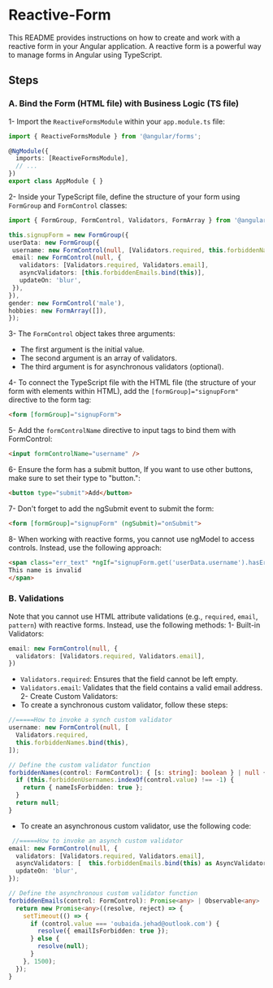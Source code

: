 # Reactive-Form

This README provides instructions on how to create and work with a reactive form in your Angular application. A reactive form is a powerful way to manage forms in Angular using TypeScript.

## Steps

### A. Bind the Form (HTML file) with Business Logic (TS file)

1- Import the `ReactiveFormsModule` within your `app.module.ts` file:

   ```typescript
   import { ReactiveFormsModule } from '@angular/forms';
   
   @NgModule({
     imports: [ReactiveFormsModule],
     // ...
   })
   export class AppModule { }
  ```
2- Inside your TypeScript file, define the structure of your form using `FormGroup` and `FormControl` classes:
   ```typescript
import { FormGroup, FormControl, Validators, FormArray } from '@angular/forms';

this.signupForm = new FormGroup({
  userData: new FormGroup({
    username: new FormControl(null, [Validators.required, this.forbiddenNames.bind(this)]),
    email: new FormControl(null, {
      validators: [Validators.required, Validators.email],
      asyncValidators: [this.forbiddenEmails.bind(this)],
      updateOn: 'blur',
    }),
  }),
  gender: new FormControl('male'),
  hobbies: new FormArray([]),
});

  ```
3- The `FormControl` object takes three arguments:

  - The first argument is the initial value.
  - The second argument is an array of validators.
  - The third argument is for asynchronous validators (optional).

4- To connect the TypeScript file with the HTML file (the structure of your form with elements within HTML), add the `[formGroup]="signupForm"` directive to the form tag:
   ```html
<form [formGroup]="signupForm">
  ```
5- Add the `formControlName` directive to input tags to bind them with FormControl:
   ```html
<input formControlName="username" />
  ```
6- Ensure the form has a submit button, If you want to use other buttons, make sure to set their type to "button.":
   ```html
<button type="submit">Add</button>
  ```

7- Don't forget to add the ngSubmit event to submit the form:
   ```html
<form [formGroup]="signupForm" (ngSubmit)="onSubmit">
  ```
8- When working with reactive forms, you cannot use ngModel to access controls. Instead, use the following approach:
   ```html
<span class="err_text" *ngIf="signupForm.get('userData.username').hasError('nameIsForbidden')">
  This name is invalid
</span>

  ```
### B. Validations
Note that you cannot use HTML attribute validations (e.g., `required`, `email`, `pattern`) with reactive forms. Instead, use the following methods:
1- Built-in Validators:
```typescript
email: new FormControl(null, {
  validators: [Validators.required, Validators.email],
})
```
  - `Validators.required`: Ensures that the field cannot be left empty.
  - `Validators.email`: Validates that the field contains a valid email address.
2- Create Custom Validators:
- To create a synchronous custom validator, follow these steps:
```typescript
//=====How to invoke a synch custom validator
username: new FormControl(null, [
  Validators.required,
  this.forbiddenNames.bind(this),
]);

// Define the custom validator function
forbiddenNames(control: FormControl): { [s: string]: boolean } | null {
  if (this.forbiddenUsernames.indexOf(control.value) !== -1) {
    return { nameIsForbidden: true };
  }
  return null;
}

```
- To create an asynchronous custom validator, use the following code:
```typescript
 //=====How to invoke an asynch custom validator
email: new FormControl(null, {
  validators: [Validators.required, Validators.email],
  asyncValidators: [  this.forbiddenEmails.bind(this) as AsyncValidatorFn,],
  updateOn: 'blur',
});

// Define the asynchronous custom validator function
forbiddenEmails(control: FormControl): Promise<any> | Observable<any> | null {
  return new Promise<any>((resolve, reject) => {
    setTimeout(() => {
      if (control.value === 'oubaida.jehad@outlook.com') {
        resolve({ emailIsForbidden: true });
      } else {
        resolve(null);
      }
    }, 1500);
  });
}

```
